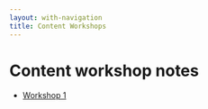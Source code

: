 ```yaml
---
layout: with-navigation
title: Content Workshops
---
```


# Content workshop notes

* [Workshop 1](/next/content-workshop-1)

